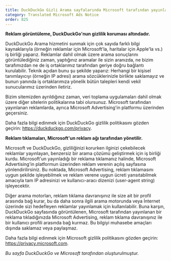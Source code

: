 ```yaml
---
title: DuckDuckGo Gizli Arama sayfalarında Microsoft tarafından yayınlanan reklamlar
category: Translated Microsoft Ads Notice
order: 825
---
```


**Reklam görüntüleme, DuckDuckGo'nun gizlilik koruması altındadır.**

DuckDuckGo Arama hizmetini sunmak için çok sayıda farklı bilgi kaynaklarıyla (örneğin reklamlar için Microsoft'la, haritalar için Apple'la vs.) iş birliği yaparız. Reklamlar dahil olmak üzere arama sonuçlarını görüntülediğiniz zaman, yaptığınız aramalar ile sizin aranızda, ne bizim tarafımızdan ne de iş ortaklarımız tarafından geriye doğru bağlantı kurulabilir. Teknik açıdan bunu şu şekilde yaparız: Herhangi bir kişisel tanımlayıcıyı (örneğin IP adresi) arama sözcüklerinizle birlikte saklamayız ve bunun yanında iş ortaklarımıza yönelik bütün talepleri kendi vekil sunucularımız üzerinden iletiriz.

Bizim sitemizden ayrıldığınız zaman, veri toplama uygulamaları dahil olmak üzere diğer sitelerin politikalarına tabi olursunuz. Microsoft tarafından yayınlanan reklamlarda, ayrıca Microsoft Advertising'in platformu üzerinden geçersiniz.

Daha fazla bilgi edinmek için DuckDuckGo gizlilik politikasını gözden geçirin: <https://duckduckgo.com/privacy>.

**Reklam tıklamaları, Microsoft'un reklam ağı tarafından yönetilir.**

Microsoft ve DuckDuckGo, gizliliğinizi korurken ilginizi çekebilecek reklamlar yayınlayan, benzersiz bir arama çözümü geliştirmek için iş birliği kurdu. Microsoft'un yayınladığı bir reklama tıklamanız halinde, Microsoft Advertising'in platformun üzerinden reklam verenin açılış sayfasına yönlendirilirsiniz. Bu noktada, Microsoft Advertising, reklam tıklamasını uygun şekilde işleyebilmek ve reklam verene uygun ücreti yansıtabilmek amacıyla tam IP adresinizi ve kullanıcı-aracı dizenizi (user-agent string) işleyecektir.

Diğer arama motorları, reklam tıklama davranışınız ile size ait bir profil arasında bağ kurar, bu da daha sonra ilgili arama motorunda veya İnternet üzerinde sizi hedefleyen reklamlar yayınlamak için kullanılabilir. Buna karşın, DuckDuckGo sayfasında görüntülenen, Microsoft tarafından yayınlanan bir reklama tıkladığınızda Microsoft Advertising, reklam tıklama davranışınız ile bir kullanıcı profili arasında bağ kurmaz. Bu bilgiyi muhasebe amaçları dışında saklamaz veya paylaşmaz.

Daha fazla bilgi edinmek için Microsoft gizlilik politikasını gözden geçirin: <https://privacy.microsoft.com>.

_Bu sayfa DuckDuckGo ve Microsoft tarafından oluşturulmuştur._